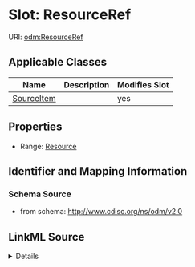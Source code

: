 # Slot: ResourceRef

URI: [odm:ResourceRef](http://www.cdisc.org/ns/odm/v2.0/ResourceRef)



<!-- no inheritance hierarchy -->




## Applicable Classes

| Name | Description | Modifies Slot |
| --- | --- | --- |
[SourceItem](SourceItem.md) |  |  yes  |







## Properties

* Range: [Resource](Resource.md)





## Identifier and Mapping Information







### Schema Source


* from schema: http://www.cdisc.org/ns/odm/v2.0




## LinkML Source

<details>
```yaml
name: ResourceRef
from_schema: http://www.cdisc.org/ns/odm/v2.0
rank: 1000
alias: ResourceRef
domain_of:
- SourceItem
range: Resource

```
</details>